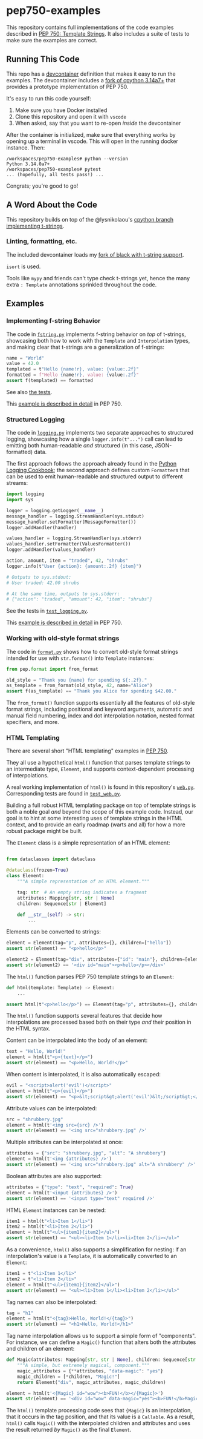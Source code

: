 # pep750-examples

This repository contains full implementations of the code examples described in [PEP 750: Template Strings](https://peps.python.org/pep-0750/). It also includes a suite of tests to make sure the examples are correct.

## Running This Code

This repo has a [devcontainer](https://containers.dev) definition that makes it easy to run the examples. The devcontainer includes a [fork of cpython 3.14a7+](https://github.com/lysnikolaou/cpython/tree/tstrings) that provides a prototype implementation of PEP 750.

It's easy to run this code yourself:

1. Make sure you have Docker installed
2. Clone this repository and open it with `vscode`
3. When asked, say that you want to re-open _inside_ the devcontainer

After the container is initialized, make sure that everything works by opening up a terminal in vscode. This will open in the running docker instance. Then:

```
/workspaces/pep750-examples# python --version
Python 3.14.0a7+
/workspaces/pep750-examples# pytest
... (hopefully, all tests pass!) ...
```

Congrats; you're good to go!

## A Word About the Code

This repository builds on top of the @lysnikolaou's [cpython branch implementing t-strings](https://github.com/lysnikolaou/cpython/tree/tstrings).

### Linting, formatting, etc.

The included devcontainer loads my [fork of black with t-string support](https://github.com/davepeck/black/tree/pep750-support).

`isort` is used.

Tools like `mypy` and friends can't type check t-strings yet, hence the many extra `: Template` annotations sprinkled throughout the code.

## Examples

### Implementing f-string Behavior

The code in [`fstring.py`](./pep/fstring.py) implements f-string behavior on _top_ of t-strings, showcasing both how to work with the `Template` and `Interpolation` types, and making clear that t-strings are a generalization of f-strings:

```python
name = "World"
value = 42.0
templated = t"Hello {name!r}, value: {value:.2f}"
formatted = f"Hello {name!r}, value: {value:.2f}"
assert f(templated) == formatted
```
See also [the tests](./pep/test_fstring.py).

This [example is described in detail](https://peps.python.org/pep-0750/#example-implementing-f-strings-with-t-strings) in PEP 750.

### Structured Logging

The code in [`logging.py`](./pep/logging.py) implements two separate approaches to structured logging, showcasing how a single `logger.info(t"...")` call can lead to emitting both human-readable _and_ structured (in this case, JSON-formatted) data.

The first approach follows the approach already found in the [Python Logging Cookbook](https://docs.python.org/3/howto/logging-cookbook.html#implementing-structured-logging); the second approach defines custom `Formatter`s that can be used to emit human-readable and structured output to different streams:

```python
import logging
import sys

logger = logging.getLogger(__name__)
message_handler = logging.StreamHandler(sys.stdout)
message_handler.setFormatter(MessageFormatter())
logger.addHandler(handler)

values_handler = logging.StreamHandler(sys.stderr)
values_handler.setFormatter(ValuesFormatter())
logger.addHandler(values_handler)

action, amount, item = "traded", 42, "shrubs"
logger.info(t"User {action}: {amount:.2f} {item}")

# Outputs to sys.stdout:
# User traded: 42.00 shrubs

# At the same time, outputs to sys.stderr:
# {"action": "traded", "amount": 42, "item": "shrubs"}
```

See the tests in [`test_logging.py`](./pep/test_logging.py).

This [example is described in detail](https://peps.python.org/pep-0750/#example-structured-logging) in PEP 750.


### Working with old-style format strings

The code in [`format.py`](./pep/format.py) shows how to convert old-style format
strings intended for use with `str.format()` into `Template` instances:

```python
from pep.format import from_format

old_style = "Thank you {name} for spending ${:.2f}."
as_template = from_format(old_style, 42, name="Alice")
assert f(as_template) == "Thank you Alice for spending $42.00."
```

The `from_format()` function supports essentially all the features of old-style format strings, including positional and keyword arguments, automatic and manual field numbering, index and dot interpolation notation, nested format specifiers, and more.


### HTML Templating

There are several short "HTML templating" examples in [PEP 750](https://peps.python.org/pep-0750/).

They all use a hypothetical `html()` function that parses template strings to an intermediate type, `Element`, and supports context-dependent processing of interpolations.

A real working implementation of `html()` is found in this repository's [`web.py`](./pep/web.py). Corresponding tests are found in [`test_web.py`](./pep/test_web.py).

Building a full robust HTML templating package on top of template strings is both a noble goal _and_ beyond the scope of this example code. Instead, our goal is to hint at some interesting uses of template strings in the HTML context, and to provide an early roadmap (warts and all) for how a more robust package might be built.

The `Element` class is a simple representation of an HTML element:

```python

from dataclasses import dataclass

@dataclass(frozen=True)
class Element:
    """A simple representation of an HTML element."""

    tag: str  # An empty string indicates a fragment
    attributes: Mapping[str, str | None]
    children: Sequence[str | Element]

    def __str__(self) -> str:
        ...
```

Elements can be converted to strings:

```python
element = Element(tag="p", attributes={}, children=["hello"])
assert str(element) == "<p>hello</p>"

element2 = Element(tag="div", attributes={"id": "main"}, children=[element])
assert str(element2) == '<div id="main"><p>hello</p></div>'
```

The `html()` function parses PEP 750 template strings to an `Element`:

```python
def html(template: Template) -> Element:
    ...

assert html(t"<p>hello</p>") == Element(tag="p", attributes={}, children=["hello"])
```

The `html()` function supports several features that decide how interpolations are processed based both on their type _and_ their position in the HTML syntax.

Content can be interpolated into the body of an element:

```python
text = "Hello, World!"
element = html(t"<p>{text}</p>")
assert str(element) == "<p>Hello, World!</p>"
```

When content is interpolated, it is also automatically escaped:

```python
evil = "<script>alert('evil')</script>"
element = html(t"<p>{evil}</p>")
assert str(element) == "<p>&lt;script&gt;alert('evil')&lt;/script&gt;</p>"
```

Attribute values can be interpolated:

```python
src = "shrubbery.jpg"
element = html(t'<img src={src} />')
assert str(element) == '<img src="shrubbery.jpg" />'
```

Multiple attributes can be interpolated at once:

```python
attributes = {"src": "shrubbery.jpg", "alt": "A shrubbery"}
element = html(t'<img {attributes} />')
assert str(element) == '<img src="shrubbery.jpg" alt="A shrubbery" />'
```

Boolean attributes are also supported:

```python
attributes = {"type": "text", "required": True}
element = html(t'<input {attributes} />')
assert str(element) == '<input type="text" required />'
```

HTML `Element` instances can be nested:

```python
item1 = html(t"<li>Item 1</li>")
item2 = html(t"<li>Item 2</li>")
element = html(t"<ul>{item1}{item2}</ul>")
assert str(element) == "<ul><li>Item 1</li><li>Item 2</li></ul>"
```

As a convenience, `html()` also supports a simplification for nesting: if an interpolation's value is a `Template`, it is automatically converted to an `Element`:

```python
item1 = t"<li>Item 1</li>"
item2 = t"<li>Item 2</li>"
element = html(t"<ul>{item1}{item2}</ul>")
assert str(element) == "<ul><li>Item 1</li><li>Item 2</li></ul>"
```

Tag names can also be interpolated:

```python
tag = "h1"
element = html(t"<{tag}>Hello, World!</{tag}>")
assert str(element) == "<h1>Hello, World!</h1>"
```

Tag name interpolation allows us to support a simple form of "components". For instance, we can define a `Magic()` function that alters both the attributes and children of an element:

```python
def Magic(attributes: Mapping[str, str | None], children: Sequence[str | Element]) -> Element:
    """A simple, but extremely magical, component."""
    magic_attributes = {**attributes, "data-magic": "yes"}
    magic_children = [*children, "Magic!"]
    return Element("div", magic_attributes, magic_children)

element = html(t'<{Magic} id="wow"><b>FUN!</b></{Magic}>')
assert str(element) == '<div id="wow" data-magic="yes"><b>FUN!</b>Magic!</div>'
```

The `html()` template processing code sees that `{Magic}` is an interpolation, that it occurs in the tag position, and that its value is a `Callable`. As a result, `html()` calls `Magic()` with the interpolated children and attributes and uses the result returned _by_ `Magic()` as the final `Element`.
